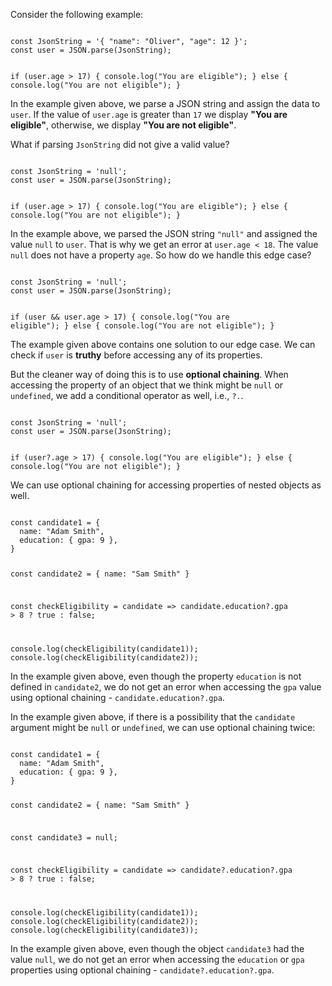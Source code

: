 Consider the following example:

<codeblock language="javascript" type="lesson">
<code>
const JsonString = '{ "name": "Oliver", "age": 12 }';
const user = JSON.parse(JsonString);

if (user.age > 17) {
  console.log("You are eligible");
} else {
  console.log("You are not eligible");
}
</code>
</codeblock>

In the example given above,
we parse a JSON string
and
assign the data to `user`.
If the value of `user.age`
is greater than `17`
we display **"You are eligible"**,
otherwise,
we display **"You are not eligible"**.

What if parsing `JsonString`
did not give a valid value?

<codeblock language="javascript" type="lesson">
<code>
const JsonString = 'null';
const user = JSON.parse(JsonString);

if (user.age > 17) {
  console.log("You are eligible");
} else {
  console.log("You are not eligible");
}
</code>
</codeblock>

In the example above,
we parsed the JSON string `"null"`
and
assigned the value `null` to `user`.
That is why we get an error
at `user.age < 18`.
The value `null` does not have
a property `age`.
So how do we handle this edge case?

<codeblock language="javascript" type="lesson">
<code>
const JsonString = 'null';
const user = JSON.parse(JsonString);

if (user && user.age > 17) {
  console.log("You are eligible");
} else {
  console.log("You are not eligible");
}
</code>
</codeblock>

The example given above
contains one solution to
our edge case.
We can check if `user`
is **truthy** before accessing
any of its properties.

But the cleaner way of doing this
is to use **optional chaining**.
When accessing the property
of an object that we think
might be `null` or `undefined`,
we add a conditional operator as well,
i.e., `?.`.

<codeblock language="javascript" type="lesson">
<code>
const JsonString = 'null';
const user = JSON.parse(JsonString);

if (user?.age > 17) {
  console.log("You are eligible");
} else {
  console.log("You are not eligible");
}
</code>
</codeblock>

We can use optional chaining
for accessing properties of
nested objects as well.

<codeblock language="javascript" type="lesson">
<code>
const candidate1 = {
  name: "Adam Smith",
  education: { gpa: 9 },
}

const candidate2 = {
  name: "Sam Smith"
}

const checkEligibility = candidate => candidate.education?.gpa > 8 ? true : false;

console.log(checkEligibility(candidate1));
console.log(checkEligibility(candidate2));
</code>
</codeblock>

In the example given above,
even though the property `education`
is not defined in `candidate2`,
we do not get an error when accessing
the `gpa` value using optional chaining -
`candidate.education?.gpa`.

In the example given above,
if there is a possibility
that the `candidate` argument
might be `null` or `undefined`,
we can use optional chaining twice:

<codeblock language="javascript" type="lesson">
<code>
const candidate1 = {
  name: "Adam Smith",
  education: { gpa: 9 },
}

const candidate2 = {
  name: "Sam Smith"
}

const candidate3 = null;

const checkEligibility = candidate => candidate?.education?.gpa > 8 ? true : false;

console.log(checkEligibility(candidate1));
console.log(checkEligibility(candidate2));
console.log(checkEligibility(candidate3));
</code>
</codeblock>

In the example given above,
even though the object `candidate3`
had the value `null`,
we do not get an error when accessing
the `education` or `gpa` properties
using optional chaining -
`candidate?.education?.gpa`.
